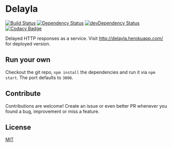 # Delayla

[![Build Status](https://travis-ci.org/Nolanus/delayla.svg?branch=master)](https://travis-ci.org/Nolanus/delayla)
[![Dependency Status](https://david-dm.org/Nolanus/delayla.svg)](https://david-dm.org/Nolanus/delayla)
[![devDependency Status](https://david-dm.org/Nolanus/delayla/dev-status.svg)](https://david-dm.org/Nolanus/delayla?type=dev)
[![Codacy Badge](https://api.codacy.com/project/badge/Grade/aa87c14a761b4f969619645468af175c)](https://www.codacy.com/app/sebastian-fuss/delayla?utm_source=github.com&amp;utm_medium=referral&amp;utm_content=Nolanus/delayla&amp;utm_campaign=Badge_Grade)

Delayed HTTP responses as a service. Visit http://delayla.herokuapp.com/ for deployed version.

## Run your own

Checkout the git repo, `npm install` the dependencies and run it via `npm start`. The port defaults to `3000`.

## Contribute

Contributions are welcome! Create an issue or even better PR whenever you found a bug, improvement or miss a feature.

## License

[MIT](LICENSE)
